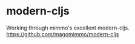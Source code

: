 # modern-cljs

Working through mimmo's excellent modern-cljs.
https://github.com/magomimmo/modern-cljs
